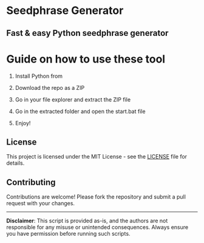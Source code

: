# Seedphrase Generator        
          
## Fast & easy Python seedphrase generator          
               
# Guide on how to use these tool            
               
1. Install Python from            
   
2. Download the repo as a ZIP          
     
3. Go in your file explorer and extract the ZIP file      
            
4. Go in the extracted folder and open the start.bat file        
             
5. Enjoy!          
             
## License              
        
This project is licensed under the MIT License - see the [LICENSE](LICENSE) file for details.                   
    
## Contributing     
         
Contributions are welcome! Please fork the repository and submit a pull request with your changes.             
         
---        
         
**Disclaimer**: This script is provided as-is, and the authors are not responsible for any misuse or unintended consequences. Always ensure you have permission before running such scripts.             